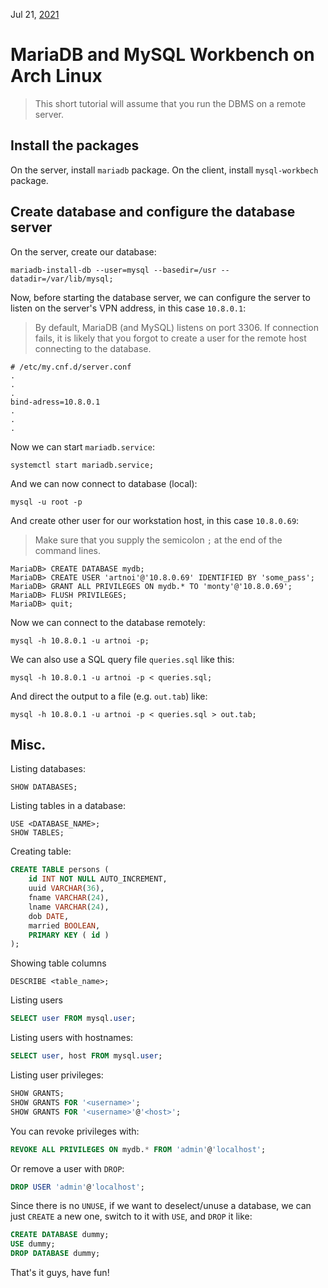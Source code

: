 Jul 21, [2021](/blog/2021)

# MariaDB and MySQL Workbench on Arch Linux

> This short tutorial will assume that you run the DBMS on a remote server.

## Install the packages

On the server, install `mariadb` package. On the client, install `mysql-workbech` package.

## Create database and configure the database server

On the server, create our database:

```shell
mariadb-install-db --user=mysql --basedir=/usr --datadir=/var/lib/mysql;
```

Now, before starting the database server, we can configure the server to listen on the server's VPN address, in this case `10.8.0.1`:

> By default, MariaDB (and MySQL) listens on port 3306. If connection fails, it is likely that you forgot to create a user for the remote host connecting to the database.

```
# /etc/my.cnf.d/server.conf
.
.
.
bind-adress=10.8.0.1
.
.
.
```

Now we can start `mariadb.service`:

```shell
systemctl start mariadb.service;
```

And we can now connect to database (local):

```shell
mysql -u root -p
```

And create other user for our workstation host, in this case `10.8.0.69`:

> Make sure that you supply the semicolon `;` at the end of the command lines.

```
MariaDB> CREATE DATABASE mydb;
MariaDB> CREATE USER 'artnoi'@'10.8.0.69' IDENTIFIED BY 'some_pass';
MariaDB> GRANT ALL PRIVILEGES ON mydb.* TO 'monty'@'10.8.0.69';
MariaDB> FLUSH PRIVILEGES;
MariaDB> quit;
```

Now we can connect to the database remotely:

```shell
mysql -h 10.8.0.1 -u artnoi -p;
```

We can also use a SQL query file `queries.sql` like this:

```shell
mysql -h 10.8.0.1 -u artnoi -p < queries.sql;
```

And direct the output to a file (e.g. `out.tab`) like:

```shell
mysql -h 10.8.0.1 -u artnoi -p < queries.sql > out.tab;
```

## Misc.

Listing databases:

```
SHOW DATABASES;
```

Listing tables in a database:

```
USE <DATABASE_NAME>;
SHOW TABLES;
```

Creating table:

```sql
CREATE TABLE persons (
    id INT NOT NULL AUTO_INCREMENT,
    uuid VARCHAR(36),
    fname VARCHAR(24),
    lname VARCHAR(24),
    dob DATE,
    married BOOLEAN,
    PRIMARY KEY ( id )
);
```

Showing table columns

```
DESCRIBE <table_name>;
```

Listing users

```sql
SELECT user FROM mysql.user;
```

Listing users with hostnames:

```sql
SELECT user, host FROM mysql.user;
```

Listing user privileges:

```sql
SHOW GRANTS;
SHOW GRANTS FOR '<username>';
SHOW GRANTS FOR '<username>'@'<host>';
```

You can revoke privileges with:

```sql
REVOKE ALL PRIVILEGES ON mydb.* FROM 'admin'@'localhost';
```

Or remove a user with `DROP`:

```sql
DROP USER 'admin'@'localhost';
```

Since there is no `UNUSE`, if we want to deselect/unuse a database, we can just `CREATE` a new one, switch to it with `USE`, and `DROP` it like:

```sql
CREATE DATABASE dummy;
USE dummy;
DROP DATABASE dummy;
```

That's it guys, have fun!
